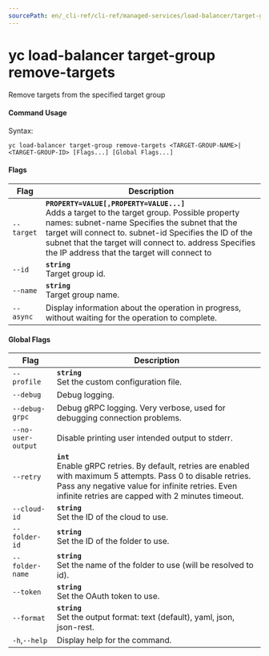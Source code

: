 ```yaml
---
sourcePath: en/_cli-ref/cli-ref/managed-services/load-balancer/target-group/remove-targets.md
---
```

# yc load-balancer target-group remove-targets

Remove targets from the specified target group

#### Command Usage

Syntax: 

`yc load-balancer target-group remove-targets <TARGET-GROUP-NAME>|<TARGET-GROUP-ID> [Flags...] [Global Flags...]`

#### Flags

| Flag | Description |
|----|----|
|`--target`|<b>`PROPERTY=VALUE[,PROPERTY=VALUE...]`</b><br/> Adds a target to the target group.  Possible property names:  subnet-name Specifies the subnet that the target will connect to.  subnet-id Specifies the ID of the subnet that the target will connect to.  address Specifies the IP address that the target will connect to  |
|`--id`|<b>`string`</b><br/> Target group id.|
|`--name`|<b>`string`</b><br/> Target group name.|
|`--async`| Display information about the operation in progress, without waiting for the operation to complete.|

#### Global Flags

| Flag | Description |
|----|----|
|`--profile`|<b>`string`</b><br/>Set the custom configuration file.|
|`--debug`|Debug logging.|
|`--debug-grpc`|Debug gRPC logging. Very verbose, used for debugging connection problems.|
|`--no-user-output`|Disable printing user intended output to stderr.|
|`--retry`|<b>`int`</b><br/>Enable gRPC retries. By default, retries are enabled with maximum 5 attempts. Pass 0 to disable retries. Pass any negative value for infinite retries. Even infinite retries are capped with 2 minutes timeout.|
|`--cloud-id`|<b>`string`</b><br/>Set the ID of the cloud to use.|
|`--folder-id`|<b>`string`</b><br/>Set the ID of the folder to use.|
|`--folder-name`|<b>`string`</b><br/>Set the name of the folder to use (will be resolved to id).|
|`--token`|<b>`string`</b><br/>Set the OAuth token to use.|
|`--format`|<b>`string`</b><br/>Set the output format: text (default), yaml, json, json-rest.|
|`-h`,`--help`|Display help for the command.|

